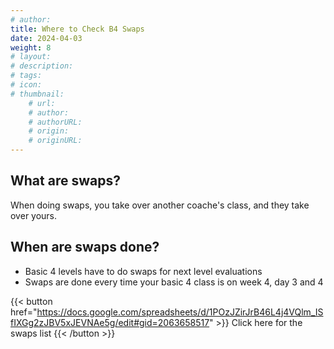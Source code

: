 ```yaml
---
# author: 
title: Where to Check B4 Swaps
date: 2024-04-03
weight: 8
# layout: 
# description: 
# tags: 
# icon: 
# thumbnail: 
    # url: 
    # author: 
    # authorURL: 
    # origin: 
    # originURL: 
---
```


## What are swaps?

When doing swaps, you take over another coache's class, and they take over yours.

## When are swaps done?

- Basic 4 levels have to do swaps for next level evaluations
- Swaps are done every time your basic 4 class is on week 4, day 3 and 4

{{< button href="https://docs.google.com/spreadsheets/d/1POzJZirJrB46L4j4VQlm_ISfIXGg2zJBV5xJEVNAe5g/edit#gid=2063658517" >}}
Click here for the swaps list
{{< /button >}}
